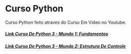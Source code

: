 # Curso Python
Curso Python feito atraves do Curso Em Vídeo no Youtube.
##### [Link Curso De Python 3 - Mundo 1: Fundamentos](https://www.youtube.com/playlist?list=PLHz_AreHm4dlKP6QQCekuIPky1CiwmdI6)
##### [Link Curso De Python 3 - Mundo 2: Estrutura De Controle](https://www.youtube.com/playlist?list=PLHz_AreHm4dk_nZHmxxf_J0WRAqy5Czye)
